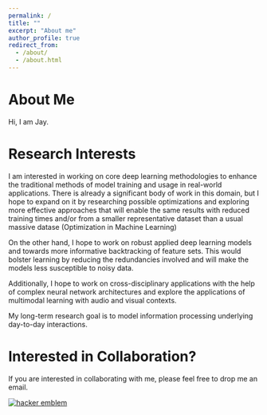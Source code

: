 ```yaml
---
permalink: /
title: ""
excerpt: "About me"
author_profile: true
redirect_from: 
  - /about/
  - /about.html
---
```




About Me
========
Hi, I am Jay. 

Research Interests
=========
I am interested in working on core deep learning methodologies to enhance the traditional methods of model training and usage in real-world applications. There is already a significant body of work in this domain, but I hope to expand on it by researching possible optimizations and exploring more effective approaches that will enable the same results with reduced training times and/or from a smaller representative dataset than a usual massive datase (Optimization in Machine Learning)

On the other hand, I hope to work on robust applied deep learning models and towards more informative backtracking of feature sets. This would bolster learning by reducing the redundancies involved and will make the models less susceptible to noisy data.

Additionally, I hope to work on cross-disciplinary applications with the help of complex neural network architectures and explore the applications of multimodal learning with audio and visual contexts.

My long-term research goal is to model information processing underlying day-to-day interactions.

Interested in Collaboration?
===========
If you are interested in collaborating with me, please feel free to drop me an email.



[<img src='https://jaysinha.me/files/glider.png' alt='hacker emblem' />](http://www.catb.org/hacker-emblem/)
